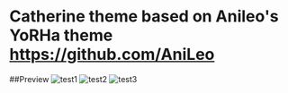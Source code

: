 # Catherine theme based on Anileo's YoRHa theme https://github.com/AniLeo
##Preview
![test1](https://yatsukiko.me/u/2019-01-26_17-11-44.png)
![test2](https://yatsukiko.me/u/2019-01-26_17-12-08.png)
![test3](https://yatsukiko.me/u/2019-01-26_17-12-39.png)
